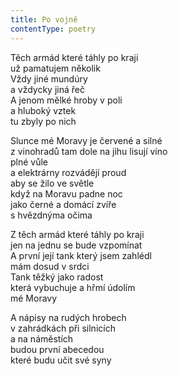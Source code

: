 ```yaml
---
title: Po vojně
contentType: poetry
---
```


<section>

Těch armád které táhly po kraji  
už pamatujem několik  
Vždy jiné mundúry  
a vždycky jiná řeč  
A jenom mělké hroby v poli  
a hluboký vztek  
tu zbyly po nich

Slunce mé Moravy je červené a silné  
z vinohradů tam dole na jihu lisují víno  
plné vůle  
a elektrárny rozvádějí proud  
aby se žilo ve světle  
když na Moravu padne noc  
jako černé a domácí zvíře  
s hvězdnýma očima

Z těch armád které táhly po kraji  
jen na jednu se bude vzpomínat  
A první její tank který jsem zahlédl  
mám dosud v srdci  
Tank těžký jako radost  
která vybuchuje a hřmí údolím  
mé Moravy

A nápisy na rudých hrobech  
v zahrádkách při silnicích  
a na náměstích  
budou první abecedou  
které budu učit své syny

</section>
